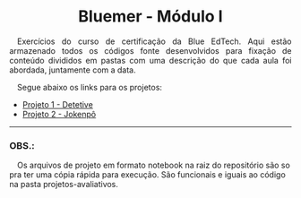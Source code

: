 <h1 align="center"> Bluemer - Módulo I</h1>

<p align="justify">
&emsp;Exercícios do curso de certificação da Blue EdTech. Aqui estão armazenado todos os códigos fonte desenvolvidos para fixação de conteúdo divididos em pastas com uma descrição do que cada aula foi abordada, juntamente com a data.

&emsp;Segue abaixo os links para os projetos:
 - <a href="./projetos-avaliativos/projeto1.py">Projeto 1 - Detetive</a>
 - <a href="./projetos-avaliativos/projeto2.py">Projeto 2 - Jokenpô</a>


---
### OBS.:
&emsp;Os arquivos de projeto em formato notebook na raiz do repositório são so pra ter uma cópia rápida para execução. São funcionais e iguais ao código na pasta projetos-avaliativos.

</p>